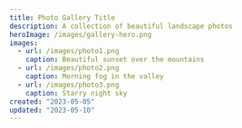 ```yaml
---
title: Photo Gallery Title
description: A collection of beautiful landscape photos
heroImage: /images/gallery-hero.png
images:
  - url: /images/photo1.png
    caption: Beautiful sunset over the mountains
  - url: /images/photo2.png
    caption: Morning fog in the valley
  - url: /images/photo3.png
    caption: Starry night sky
created: "2023-05-05"
updated: "2023-05-10"
---
```

